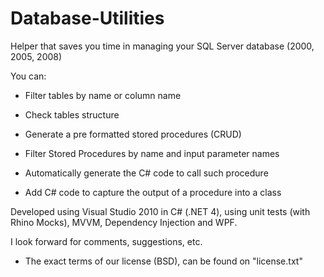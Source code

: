 Database-Utilities
==================

Helper that saves you time in managing your SQL Server database (2000, 2005, 2008)

You can:

- Filter tables by name or column name
- Check tables structure
- Generate a pre formatted stored procedures (CRUD)

- Filter Stored Procedures by name and input parameter names
- Automatically generate the C# code to call such procedure
- Add C# code to capture the output of a procedure into a class

Developed using Visual Studio 2010 in C# (.NET 4), using unit tests (with Rhino Mocks), MVVM, Dependency Injection and WPF.

I look forward for comments, suggestions, etc.

* The exact terms of our license (BSD), can be found on "license.txt"